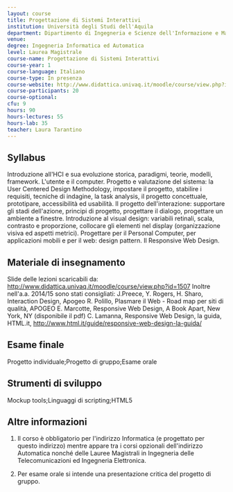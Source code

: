 ```yaml
---
layout: course
title: Progettazione di Sistemi Interattivi
institution: Università degli Studi dell'Aquila
department: Dipartimento di Ingegneria e Scienze dell'Informazione e Matematica
venue: 
degree: Ingegneria Informatica ed Automatica
level: Laurea Magistrale
course-name: Progettazione di Sistemi Interattivi
course-year: 1
course-language: Italiano
course-type: In presenza
course-website: http://www.didattica.univaq.it/moodle/course/view.php?id=1507
course-participants: 20
course-optional: 
cfu: 9
hours: 90
hours-lectures: 55
hours-lab: 35
teacher: Laura Tarantino
---
```



## Syllabus 
Introduzione all'HCI e sua evoluzione storica, paradigmi, teorie, modelli, framework. L'utente e il computer. Progetto e valutazione del sistema: la User Centered Design Methodology, impostare il progetto, stabilire i requisiti, tecniche di indagine, la task analysis, il progetto concettuale, prototipare, accessibilità ed usabilità.  Il progetto dell'interazione: supportare gli stadi dell'azione, principi di progetto, progettare il dialogo, progettare un ambiente a finestre. Introduzione al visual design: variabili retinali, scala, contrasto e proporzione, collocare gli elementi nel display (organizzazione visiva ed aspetti metrici). Progettare per il Personal Computer, per applicazioni mobili e per il web: design pattern. Il Responsive Web Design.

## Materiale di insegnamento 
Slide delle lezioni scaricabili da: http://www.didattica.univaq.it/moodle/course/view.php?id=1507
Inoltre nell'a.a. 2014/15 sono stati consigliati:
J.Preece, Y. Rogers, H. Sharo, Interaction Design, Apogeo
R. Polillo, Plasmare il Web - Road map per siti di qualità, APOGEO
E. Marcotte, Responsive Web Design, A Book Apart, New York, NY (disponibile il pdf)
C. Lamanna, Responsive Web Design, la guida, HTML.it, http://www.html.it/guide/responsive-web-design-la-guida/

## Esame finale 
Progetto individuale;Progetto di gruppo;Esame orale

## Strumenti di sviluppo 
Mockup tools;Linguaggi di scripting;HTML5

## Altre informazioni 
1. Il corso è obbligatorio per l'indirizzo Informatica (e progettato per questo indirizzo) mentre appare tra i corsi opzionali dell'indirizzo Automatica nonché delle Lauree Magistrali in Ingegneria delle Telecomunicazioni ed Ingegneria Elettronica.

2. Per esame orale si intende una presentazione critica del progetto di gruppo.


